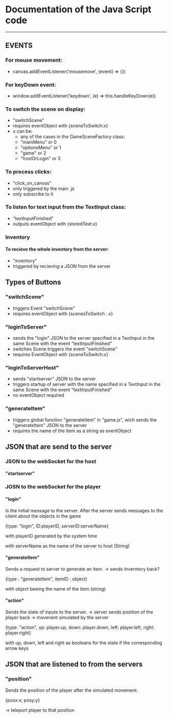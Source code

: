 # Documentation of the Java Script code
-----

## EVENTS
### For mouse movement:
- canvas.addEventListener('mousemove', (event) => {})

### For keyDown event:
- window.addEventListener('keydown', (e) => this.handleKeyDown(e))

### To switch the scene on display:
- "switchScene"
- requires eventObject with {sceneToSwitch:*x*}
- *x* can be:
    - any of the cases in the GameSceneFactory class:
    - "mainMenu" or 0
    - "optionsMenu" or 1
    - "game" or 2
    - "hostOrLogin" or 3

### To process clicks:
- "click_on_canvas"
- only triggered by the main .js
- only subscribe to it

### To listen for text input from the TextInput class:
- "textInputFinished"
- outputs eventObject with {storedText:*x*}

### Inventory
#### To recieve the whole inventory from the server:
- "inventory"
- triggered by recieving a JSON from the server


## Types of Buttons
### "switchScene"
- triggers Event "switchScene" 
- requires eventObject with {scenesToSwitch : *x*}

### "loginToServer"
- sends the "login" JSON to the server specified in a TextInput in the same Scene with the event "textInputFinished"
- switches Scene triggers the event "switchScene"
- requires EventObject with {sceneToSwitch:*x*}

### "loginToServerHost"
- sends "startserver" JSON to the server
- triggers startup of server with the name specified in a TextInput in the same Scene with the event "textInputFinished"
- no eventObject required

### "generateItem"
- triggers global function "generateItem" in "game.js", wich sends the "generateItem" JSON to the server
- requires the name of the item as a string as eventObject

## JSON that are send to the server
### JSON to the webSocket for the host

#### "startserver"

### JOSN to the webSocket for the player
#### "login"
Is the initial message to the server. After the server sends messages
to the client about the objects in the game

{type: "login", ID:playerID, serverID:serverName}

with playerID generated by the system time

with serverName as the name of the server to host (String)

#### "generateItem"
Sends a request to server to generate an item. 
-> sends Inverntory back?

{type : "generateItem", itemID : object}

with object beeing the name of the item (string)

#### "action"
Sends the state of inputs to the server.
-> server sends position of the player back -> movenent simulated by the server

{type: "action", up: player.up, down: player.down, left: player.left, right: player.right}

with up, down, left and right as booleans for the state if the corresponding arrow keys

## JSON that are listened to from the servers
### "position"
Sends the position of the player after the simulated movement.

{posx:x; posy:y}

-> teleport player to that position